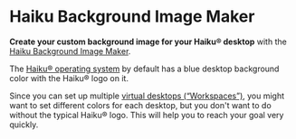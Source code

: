 Haiku Background Image Maker
============================

**Create your custom background image for your Haiku® desktop**
with the [Haiku Background Image Maker](https://emsspree.github.io/haiku-bg-img/).

The [Haiku® operating system](https://www.haiku-os.org/) by default has a blue desktop background color with the Haiku® logo on it.

Since you can set up multiple [virtual desktops (“Workspaces”)](https://www.haiku-os.org/docs/userguide/en/workspaces.html), you might want to set different colors for each desktop, but you don't want to do without the typical Haiku® logo. This will help you to reach your goal very quickly.
